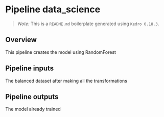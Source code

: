 # Pipeline data_science

> *Note:* This is a `README.md` boilerplate generated using `Kedro 0.18.3`.

## Overview

<!---
Please describe your modular pipeline here.
-->
This pipeline creates the model using RandomForest
## Pipeline inputs

<!---
The list of pipeline inputs.
-->
The balanced dataset after making all the transformations


## Pipeline outputs

<!---
The list of pipeline outputs.
-->
The model already trained
